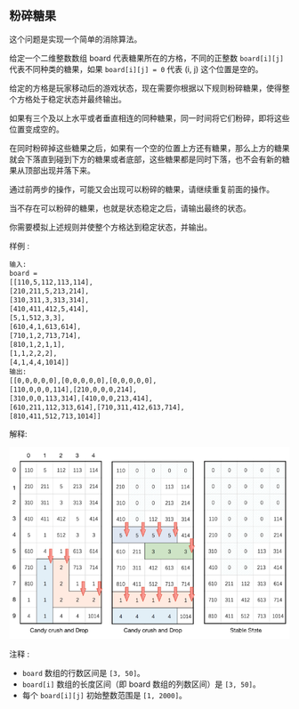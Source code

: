 ## 粉碎糖果

这个问题是实现一个简单的消除算法。

给定一个二维整数数组 board 代表糖果所在的方格，不同的正整数 `board[i][j]` 代表不同种类的糖果，如果 `board[i][j] = 0` 代表 (i, j) 这个位置是空的。

给定的方格是玩家移动后的游戏状态，现在需要你根据以下规则粉碎糖果，使得整个方格处于稳定状态并最终输出。

如果有三个及以上水平或者垂直相连的同种糖果，同一时间将它们粉碎，即将这些位置变成空的。

在同时粉碎掉这些糖果之后，如果有一个空的位置上方还有糖果，那么上方的糖果就会下落直到碰到下方的糖果或者底部，这些糖果都是同时下落，也不会有新的糖果从顶部出现并落下来。

通过前两步的操作，可能又会出现可以粉碎的糖果，请继续重复前面的操作。

当不存在可以粉碎的糖果，也就是状态稳定之后，请输出最终的状态。

你需要模拟上述规则并使整个方格达到稳定状态，并输出。

样例 :

```
输入:
board =
[[110,5,112,113,114],
[210,211,5,213,214],
[310,311,3,313,314],
[410,411,412,5,414],
[5,1,512,3,3],
[610,4,1,613,614],
[710,1,2,713,714],
[810,1,2,1,1],
[1,1,2,2,2],
[4,1,4,4,1014]]
输出:
[[0,0,0,0,0],[0,0,0,0,0],[0,0,0,0,0],
[110,0,0,0,114],[210,0,0,0,214],
[310,0,0,113,314],[410,0,0,213,414],
[610,211,112,313,614],[710,311,412,613,714],
[810,411,512,713,1014]]
```
解释:

![](../images/723.candy-crush.png)


注释 :
* `board` 数组的行数区间是 `[3, 50]`。
* `board[i]` 数组的长度区间（即 board 数组的列数区间）是 `[3, 50]`。
* 每个 `board[i][j]` 初始整数范围是 `[1, 2000]`。
